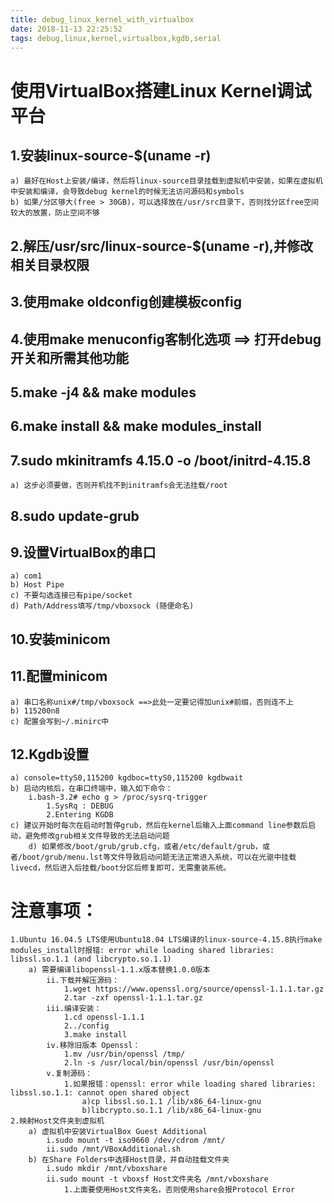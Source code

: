 ```yaml
---
title: debug_linux_kernel_with_virtualbox
date: 2018-11-13 22:25:52
tags: debug,linux,kernel,virtualbox,kgdb,serial
---
```

# 使用VirtualBox搭建Linux Kernel调试平台
## 1.安装linux-source-$(uname -r)
    a) 最好在Host上安装/编译，然后将linux-source目录挂载到虚拟机中安装，如果在虚拟机中安装和编译，会导致debug kernel的时候无法访问源码和symbols
    b) 如果/分区够大(free > 30GB)，可以选择放在/usr/src目录下，否则找分区free空间较大的放置，防止空间不够
## 2.解压/usr/src/linux-source-$(uname -r),并修改相关目录权限
## 3.使用make oldconfig创建模板config
## 4.使用make menuconfig客制化选项 ==> 打开debug开关和所需其他功能
## 5.make -j4 && make modules
## 6.make install && make modules_install
## 7.sudo mkinitramfs 4.15.0 -o /boot/initrd-4.15.8
    a) 这步必须要做，否则开机找不到initramfs会无法挂载/root
## 8.sudo update-grub
## 9.设置VirtualBox的串口
    a) com1
    b) Host Pipe
    c) 不要勾选连接已有pipe/socket
    d) Path/Address填写/tmp/vboxsock (随便命名)
## 10.安装minicom
## 11.配置minicom
    a) 串口名称unix#/tmp/vboxsock ==>此处一定要记得加unix#前缀，否则连不上
    b) 115200n8
    c) 配置会写到~/.minirc中
## 12.Kgdb设置
    a) console=ttyS0,115200 kgdboc=ttyS0,115200 kgdbwait
    b) 启动内核后，在串口终端中，输入如下命令：
        i.bash-3.2# echo g > /proc/sysrq-trigger 
            1.SysRq : DEBUG
            2.Entering KGDB
    c) 建议开始时每次在启动时暂停grub，然后在kernel后输入上面command line参数后启动，避免修改grub相关文件导致的无法启动问题
        d) 如果修改/boot/grub/grub.cfg，或者/etc/default/grub，或者/boot/grub/menu.lst等文件导致启动问题无法正常进入系统，可以在光驱中挂载livecd，然后进入后挂载/boot分区后修复即可，无需重装系统。
# 注意事项：
    1.Ubuntu 16.04.5 LTS使用Ubuntu18.04 LTS编译的linux-source-4.15.8执行make modules_install时报错: error while loading shared libraries: libssl.so.1.1 (and libcrypto.so.1.1)
        a) 需要编译libopenssl-1.1.x版本替换1.0.0版本
            ii.下载并解压源码：
                1.wget https://www.openssl.org/source/openssl-1.1.1.tar.gz
                2.tar -zxf openssl-1.1.1.tar.gz
            iii.编译安装：
                1.cd openssl-1.1.1
                2../config
                3.make install
            iv.移除旧版本 Openssl：
                1.mv /usr/bin/openssl /tmp/
                2.ln -s /usr/local/bin/openssl /usr/bin/openssl
            v.复制源码：
                1.如果报错：openssl: error while loading shared libraries: libssl.so.1.1: cannot open shared object
                    a)cp libssl.so.1.1 /lib/x86_64-linux-gnu
                    b)libcrypto.so.1.1 /lib/x86_64-linux-gnu
    2.映射Host文件夹到虚拟机
        a) 虚拟机中安装VirtualBox Guest Additional
            i.sudo mount -t iso9660 /dev/cdrom /mnt/
            ii.sudo /mnt/VBoxAdditional.sh
        b) 在Share Folders中选择Host目录，并自动挂载文件夹
            i.sudo mkdir /mnt/vboxshare
            ii.sudo mount -t vboxsf Host文件夹名 /mnt/vboxshare
                1.上面要使用Host文件夹名，否则使用share会报Protocol Error

